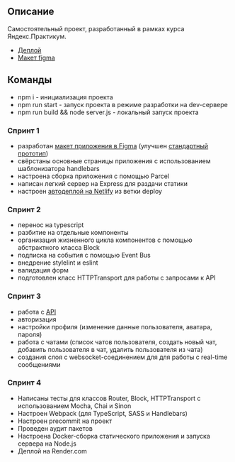 
## Описание

Самостоятельный проект, разработанный в рамках курса Яндекс.Практикум. 

- [Деплой](https://glowing-crisp-5ef741.netlify.app)
- [Макет figma](https://www.figma.com/file/bb2uxusIP7DzcWLj5qITnJ/Chat_external_link-(Copy)?node-id=0%3A1&t=BECpoojdFInoPUYE-1)

## Команды

- npm i - инициализация проекта
- npm run start - запуск проекта в режиме разработки на dev-сервере
- npm run build && node server.js - локальный запуск проекта 

### Спринт 1 
- разработан [макет приложения в Figma](https://www.figma.com/file/bb2uxusIP7DzcWLj5qITnJ/Chat_external_link-(Copy)?node-id=0%3A1&t=BECpoojdFInoPUYE-1) (улучшен [стандартный прототип](https://www.figma.com/file/jF5fFFzgGOxQeB4CmKWTiE/Chat_external_link?node-id=0%3A1))
- свёрстаны основные страницы приложения с использованием шаблонизатора handlebars
- настроена сборка приложения с помощью Parcel
- написан легкий сервер на Express для раздачи статики 
- настроен [автодеплой на Netlify](https://63c0419acf5bc33db6300d3c--glowing-crisp-5ef741.netlify.app/) из ветки deploy

### Спринт 2 
- перенос на typescript
- разбитие на отдельные компоненты
- организация жизненного цикла компонентов с помощью абстрактного класса Block
- подписка на события с помощью Event Bus
- внедрение stylelint и eslint
- валидация форм
- подготовлен класс HTTPTransport для работы с запросами к API

### Спринт 3
- работа с [API](https://ya-praktikum.tech/api/v2/swagger/#/) 
- авторизация
- настройки профиля (изменение данные пользователя, аватара, пароля)
- работа с чатами (список чатов пользователя, создать новый чат, добавить пользователя в чат, удалить пользователя из чата)
- создания слоя с websocket-соединением для для работы с real-time сообщениями

### Спринт 4
- Напиcаны тесты для классов Router, Block, HTTPTransport с использованием  Mocha, Chai и Sinon
- Настроен Webpack (для TypeScript, SASS и Handlebars)
- Настроен precommit на проект
- Проведен аудит пакетов
- Настроена Docker-сборка статического приложения и запуска сервера на Node.js
- Деплой на Render.com
